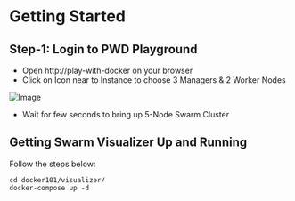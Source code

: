 # Getting Started

## Step-1:  Login to PWD Playground

- Open http://play-with-docker on your browser
- Click on Icon near to Instance to choose 3 Managers & 2 Worker Nodes

![Image](../blob/master/images/pwd_1.png)

- Wait for few seconds to bring up 5-Node Swarm Cluster



## Getting Swarm Visualizer Up and Running 

Follow the steps below:

```
cd docker101/visualizer/
docker-compose up -d
```
